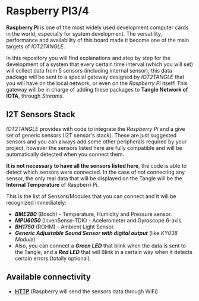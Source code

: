 # Raspberry PI3/4

**Raspberry Pi** is one of the most widely used development computer cards in the world, especially for system development. The versatility, performance and availability of this board made it become one of the main targets of *IOT2TANGLE*.

In this repository you will find explanations and step by step for the development of a system that every certain time interval (which you will set) will collect data from 5 sensors (including internal sensor), this data package will be sent to a special gateway designed by *IOT2TANGLE* that you will have on the local network, or even on the *Raspberry Pi* itself! This gateway will be in charge of adding these packages to **Tangle Network of IOTA**, through *Streams*.

## I2T Sensors Stack

*IOT2TANGLE* provides with code to integrate the *Raspberry Pi* and a give set of generic sensors (I2T sensor's stack). These are just suggested sensors and you can always add some other peripherals required by your project, however the sensors listed here are fully compatible and will be automatically detected when you connect them.

**It is not necessary to have all the sensors listed here**, the code is able to detect which sensors were connected. In the case of not connecting any sensor, the only real data that will be displayed on the Tangle will be the **Internal Temperature** of Raspberri Pi.

This is the list of Sensors/Modules that you can connect and it will be recognized immediately:
- ***BME280*** (Bosch) - Temperature, Humidity and Pressure sensor.
- ***MPU6050*** (InvenSense-TDK) - Acelerometer and Gyroscope 6-axis.
- ***BH1750*** (ROHM) - Ambient Light Sensor.
- ***Generic Adjustable Sound Sensor with digital output*** (like *KY038 Module*)
- Also, you can connect a ***Green LED*** that blink when the data is sent to the Tangle, and a ***Red LED*** that will Blink in a certain way when it detects certain errors (totally optional).

## Available connectivity
- **[HTTP](https://github.com/iot2tangle/Raspberry/tree/main/http)** (Raspberry will send the sensors data through WiFi)

